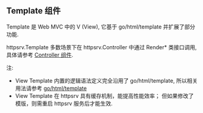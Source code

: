 ## Template 组件

Template 是 Web MVC 中的 V (View), 它基于 go/html/template 并扩展了部分功能.

httpsrv.Template 多数场景下在 httpsrv.Controller 中通过 Render* 类接口调用, 具体请参考 [Controller 组件](controller.md).

注:

* View Template 内置的逻辑语法定义完全沿用了 go/html/template, 所以相关用法请参考 [go/html/template](https://golang.org/pkg/html/template/)
* View Template 在 httpsrv 具有缓存机制，能提高性能效率； 但如果修改了模版，则需重启 httpsrv 服务后才能生效.

